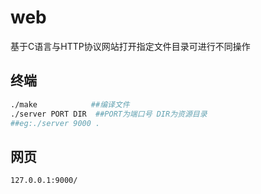 # web
基于C语言与HTTP协议网站打开指定文件目录可进行不同操作

## 终端
```bash
./make            ##编译文件
./server PORT DIR  ##PORT为端口号 DIR为资源目录
##eg:./server 9000 .
```

## 网页
`127.0.0.1:9000/`
